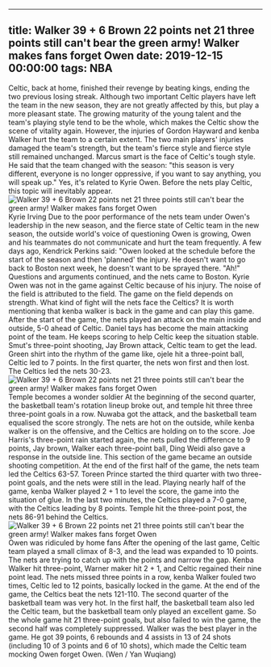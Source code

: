 
---
title: Walker 39 + 6 Brown 22 points net 21 three points still can't bear the green army! Walker makes fans forget Owen
date: 2019-12-15 00:00:00
tags:  NBA
---
Celtic, back at home, finished their revenge by beating kings, ending the two previous losing streak. Although two important Celtic players have left the team in the new season, they are not greatly affected by this, but play a more pleasant state. The growing maturity of the young talent and the team's playing style tend to be the whole, which makes the Celtic show the scene of vitality again.
However, the injuries of Gordon Hayward and kenba Walker hurt the team to a certain extent. The two main players' injuries damaged the team's strength, but the team's fierce style and fierce style still remained unchanged. Marcus smart is the face of Celtic's tough style. He said that the team changed with the season: "this season is very different, everyone is no longer oppressive, if you want to say anything, you will speak up."
Yes, it's related to Kyrie Owen. Before the nets play Celtic, this topic will inevitably appear.
![Walker 39 + 6 Brown 22 points net 21 three points still can't bear the green army! Walker makes fans forget Owen](f632bd8a230443838a3f9bd9ca7a5095.jpg)
Kyrie Irving 
Due to the poor performance of the nets team under Owen's leadership in the new season, and the fierce state of Celtic team in the new season, the outside world's voice of questioning Owen is growing, Owen and his teammates do not communicate and hurt the team frequently. A few days ago, Kendrick Perkins said: "Owen looked at the schedule before the start of the season and then 'planned' the injury. He doesn't want to go back to Boston next week, he doesn't want to be sprayed there. "Ah!"
Questions and arguments continued, and the nets came to Boston. Kyrie Owen was not in the game against Celtic because of his injury. The noise of the field is attributed to the field. The game on the field depends on strength. What kind of fight will the nets face the Celtics? It is worth mentioning that kenba walker is back in the game and can play this game.
After the start of the game, the nets played an attack on the main inside and outside, 5-0 ahead of Celtic. Daniel tays has become the main attacking point of the team. He keeps scoring to help Celtic keep the situation stable. Smut's three-point shooting, Jay Brown attack, Celtic team to get the lead. Green shirt into the rhythm of the game like, ojele hit a three-point ball, Celtic led to 7 points.
In the first quarter, the nets won first and then lost. The Celtics led the nets 30-23.
![Walker 39 + 6 Brown 22 points net 21 three points still can't bear the green army! Walker makes fans forget Owen](052c8dde253f41ed916533193aa4ae19.jpg)
Temple becomes a wonder soldier
At the beginning of the second quarter, the basketball team's rotation lineup broke out, and temple hit three three three-point goals in a row. Nuwaba got the attack, and the basketball team equalised the score strongly. The nets are hot on the outside, while kenba walker is on the offensive, and the Celtics are holding on to the score. Joe Harris's three-point rain started again, the nets pulled the difference to 9 points, Jay brown, Walker each three-point ball, Ding Weidi also gave a response in the outside line.
This section of the game became an outside shooting competition. At the end of the first half of the game, the nets team led the Celtics 63-57.
Toreen Prince started the third quarter with two three-point goals, and the nets were still in the lead. Playing nearly half of the game, kenba Walker played 2 + 1 to level the score, the game into the situation of glue. In the last two minutes, the Celtics played a 7-0 game, with the Celtics leading by 8 points. Temple hit the three-point post, the nets 86-91 behind the Celtics.
![Walker 39 + 6 Brown 22 points net 21 three points still can't bear the green army! Walker makes fans forget Owen](3784245d48f3494e89fb1a334dbd41ae.jpg)
Owen was ridiculed by home fans
After the opening of the last game, Celtic team played a small climax of 8-3, and the lead was expanded to 10 points. The nets are trying to catch up with the points and narrow the gap. Kenba Walker hit three-point, Warner maker hit 2 + 1, and Celtic regained their nine point lead. The nets missed three points in a row, kenba Walker fouled two times, Celtic led to 12 points, basically locked in the game.
At the end of the game, the Celtics beat the nets 121-110.
The second quarter of the basketball team was very hot. In the first half, the basketball team also led the Celtic team, but the basketball team only played an excellent game. So the whole game hit 21 three-point goals, but also failed to win the game, the second half was completely suppressed. Walker was the best player in the game. He got 39 points, 6 rebounds and 4 assists in 13 of 24 shots (including 10 of 3 points and 6 of 10 shots), which made the Celtic team mocking Owen forget Owen.
(Wen / Yan Wuqiang)
